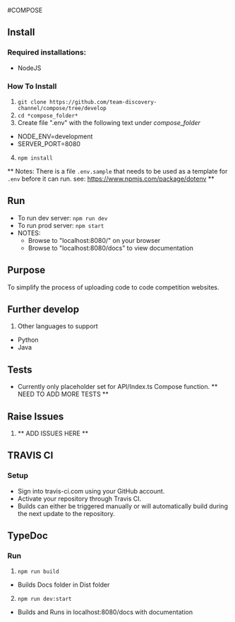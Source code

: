 #COMPOSE

## Install
### Required installations:
* NodeJS

### How To Install
1. `git clone https://github.com/team-discovery-channel/compose/tree/develop`
2. `cd *compose_folder*`
3.  Create file ".env" with the following text under *compose_folder*
  * NODE_ENV=development
  * SERVER_PORT=8080
4. `npm install`

**  Notes: There is a file `.env.sample` that needs to be used as a template for `.env` before it can run.
see: https://www.npmjs.com/package/dotenv **

## Run
* To run dev server: `npm run dev`
* To run prod server: `npm start`
* NOTES:
  * Browse to "localhost:8080/" on your browser
  * Browse to "localhost:8080/docs" to view documentation

## Purpose
To simplify the process of uploading code to code competition websites. 

## Further develop
1. Other languages to support
  * Python
  * Java

## Tests
* Currently only placeholder set for API/Index.ts Compose function.
** NEED TO ADD MORE TESTS **

## Raise Issues
1. ** ADD ISSUES HERE **


## TRAVIS CI
### Setup
* Sign into travis-ci.com using your GitHub account.
* Activate your repository through Travis CI.
* Builds can either be triggered manually or will automatically build during the next update to the repository.

## TypeDoc
### Run
1. `npm run build`
  * Builds Docs folder in Dist folder
2. `npm run dev:start`
  * Builds and Runs in localhost:8080/docs with documentation
